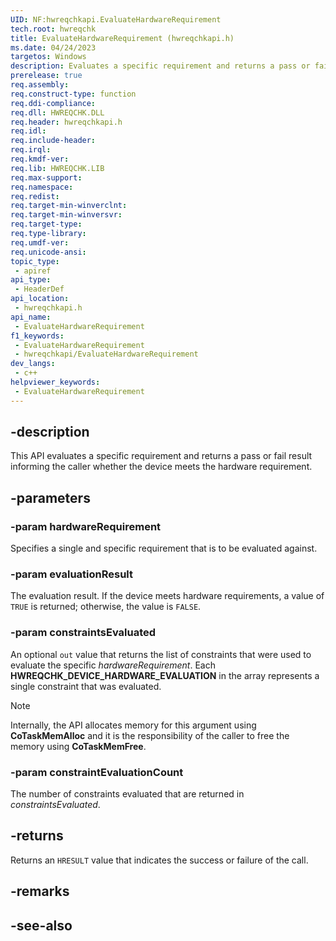 ```yaml
---
UID: NF:hwreqchkapi.EvaluateHardwareRequirement
tech.root: hwreqchk
title: EvaluateHardwareRequirement (hwreqchkapi.h)
ms.date: 04/24/2023
targetos: Windows
description: Evaluates a specific requirement and returns a pass or fail result informing the caller whether the device meets the hardware requirement.
prerelease: true
req.assembly: 
req.construct-type: function
req.ddi-compliance: 
req.dll: HWREQCHK.DLL
req.header: hwreqchkapi.h
req.idl: 
req.include-header: 
req.irql: 
req.kmdf-ver: 
req.lib: HWREQCHK.LIB
req.max-support: 
req.namespace: 
req.redist: 
req.target-min-winverclnt: 
req.target-min-winversvr: 
req.target-type: 
req.type-library: 
req.umdf-ver: 
req.unicode-ansi: 
topic_type:
 - apiref
api_type:
 - HeaderDef
api_location:
 - hwreqchkapi.h
api_name:
 - EvaluateHardwareRequirement
f1_keywords:
 - EvaluateHardwareRequirement
 - hwreqchkapi/EvaluateHardwareRequirement
dev_langs:
 - c++
helpviewer_keywords:
 - EvaluateHardwareRequirement
---
```


## -description

This API evaluates a specific requirement and returns a pass or fail result informing the caller whether the device meets the hardware requirement.

## -parameters

### -param hardwareRequirement

Specifies a single and specific requirement that is to be evaluated against.

### -param evaluationResult

The evaluation result. If the device meets hardware requirements, a value of `TRUE` is returned; otherwise, the value is `FALSE`.

### -param constraintsEvaluated

An optional `out` value that returns the list of constraints that were used to evaluate the specific *hardwareRequirement*. Each **HWREQCHK_DEVICE_HARDWARE_EVALUATION** in the array represents a single constraint that was evaluated.

>[!NOTE]
>Internally, the API allocates memory for this argument using **CoTaskMemAlloc** and it is the responsibility of the caller to free the memory using **CoTaskMemFree**.

### -param constraintEvaluationCount

The number of constraints evaluated that are returned in *constraintsEvaluated*.

## -returns

Returns an `HRESULT` value that indicates the success or failure of the call.

## -remarks

## -see-also
